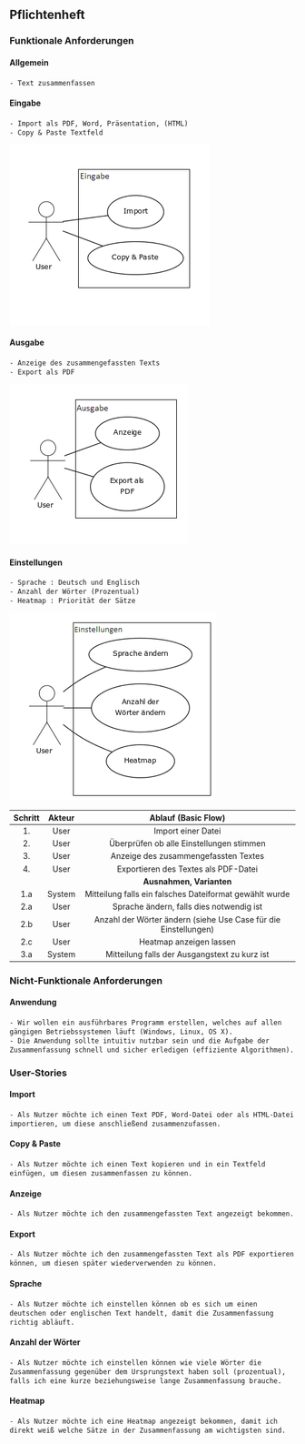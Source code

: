 ## Pflichtenheft

###  Funktionale Anforderungen

#### Allgemein
	- Text zusammenfassen

#### Eingabe
	- Import als PDF, Word, Präsentation, (HTML)
	- Copy & Paste Textfeld

![Use Case Eingabe](https://raw.githubusercontent.com/FHB-SS18-Softwareprojekt/Dokumentation/Pflichtenheft/bilder/Eingabe.png)

#### Ausgabe
	- Anzeige des zusammengefassten Texts
	- Export als PDF

![Use Case Ausgabe](https://raw.githubusercontent.com/FHB-SS18-Softwareprojekt/Dokumentation/Pflichtenheft/bilder/Ausgabe_Use_Case_Diagramm.png)

#### Einstellungen
	- Sprache : Deutsch und Englisch
	- Anzahl der Wörter (Prozentual)
	- Heatmap : Priorität der Sätze

![Use Case Einstellungen](https://raw.githubusercontent.com/FHB-SS18-Softwareprojekt/Dokumentation/Pflichtenheft/bilder/Einstellungen_Use_Case_Diagramm.png)

| Schritt          | Akteur          | Ablauf (Basic Flow)  |
| :-------------: |:-------------:| :-----:|
| 1.      | User | Import einer Datei |
| 2.      | User      |   Überprüfen ob alle Einstellungen stimmen |
| 3. | User      |    Anzeige des zusammengefassten Textes |
| 4.      | User | Exportieren des Textes als PDF-Datei |
|           |          | **Ausnahmen, Varianten**  |
| 1.a      | System      |   Mitteilung falls ein falsches Dateiformat gewählt wurde |
| 2.a      | User      |   Sprache ändern, falls dies notwendig ist |
| 2.b | User      |    Anzahl der Wörter ändern (siehe Use Case für die Einstellungen) |
| 2.c | User      |    Heatmap anzeigen lassen |
| 3.a | System      |    Mitteilung falls der Ausgangstext zu kurz ist |

### Nicht-Funktionale Anforderungen

#### Anwendung
	- Wir wollen ein ausführbares Programm erstellen, welches auf allen gängigen Betriebssystemen läuft (Windows, Linux, OS X).
	- Die Anwendung sollte intuitiv nutzbar sein und die Aufgabe der Zusammenfassung schnell und sicher erledigen (effiziente Algorithmen).


### User-Stories

#### Import
	- Als Nutzer möchte ich einen Text PDF, Word-Datei oder als HTML-Datei importieren, um diese anschließend zusammenzufassen.

#### Copy & Paste
	- Als Nutzer möchte ich einen Text kopieren und in ein Textfeld einfügen, um diesen zusammenfassen zu können.

#### Anzeige
	- Als Nutzer möchte ich den zusammengefassten Text angezeigt bekommen.

#### Export
	- Als Nutzer möchte ich den zusammengefassten Text als PDF exportieren können, um diesen später wiederverwenden zu können.

#### Sprache
	- Als Nutzer möchte ich einstellen können ob es sich um einen deutschen oder englischen Text handelt, damit die Zusammenfassung richtig abläuft.

#### Anzahl der Wörter
	- Als Nutzer möchte ich einstellen können wie viele Wörter die Zusammenfassung gegenüber dem Ursprungstext haben soll (prozentual), falls ich eine kurze beziehungsweise lange Zusammenfassung brauche.

#### Heatmap
	- Als Nutzer möchte ich eine Heatmap angezeigt bekommen, damit ich direkt weiß welche Sätze in der Zusammenfassung am wichtigsten sind.
